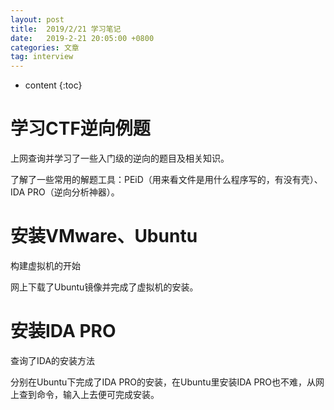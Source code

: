 ```yaml
---
layout: post
title:  2019/2/21 学习笔记
date:   2019-2-21 20:05:00 +0800
categories: 文章
tag: interview
---
```


* content
{:toc}

学习CTF逆向例题
====================================
上网查询并学习了一些入门级的逆向的题目及相关知识。

了解了一些常用的解题工具：PEiD（用来看文件是用什么程序写的，有没有壳）、IDA PRO（逆向分析神器）。

安装VMware、Ubuntu
====================================
构建虚拟机的开始

网上下载了Ubuntu镜像并完成了虚拟机的安装。

安装IDA PRO
====================================
查询了IDA的安装方法

分别在Ubuntu下完成了IDA PRO的安装，在Ubuntu里安装IDA PRO也不难，从网上查到命令，输入上去便可完成安装。